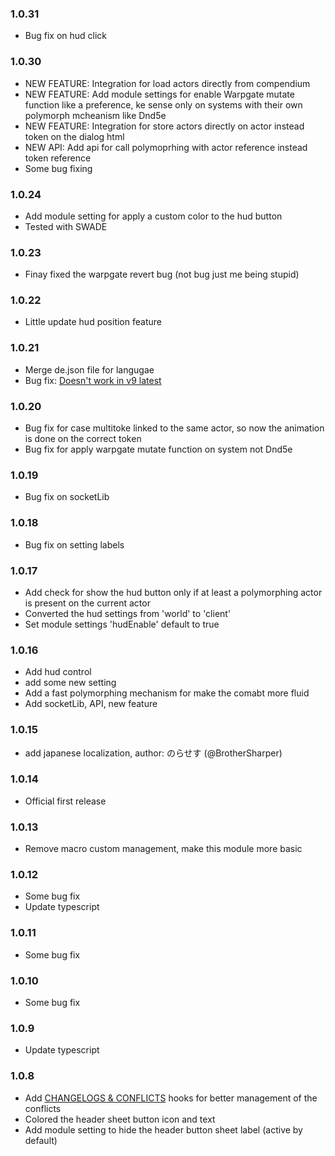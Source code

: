 ### 1.0.31

- Bug fix on hud click

### 1.0.30

- NEW FEATURE: Integration for load actors directly from compendium
- NEW FEATURE: Add module settings for enable Warpgate mutate function like a preference, ke sense only on systems with their own polymorph mcheanism like Dnd5e
- NEW FEATURE: Integration for store actors directly on actor instead token on the dialog html
- NEW API: Add api for call polymoprhing with actor reference instead token reference
- Some bug fixing

### 1.0.24

- Add module setting for apply a custom color to the hud button
- Tested with SWADE

### 1.0.23

- Finay fixed the warpgate revert bug (not bug just me being stupid)

### 1.0.22

- Little update hud position feature

### 1.0.21

- Merge de.json file for langugae
- Bug fix: [Doesn't work in v9 latest](https://github.com/p4535992/foundryvtt-automated-polymorpher/issues/5)

### 1.0.20

- Bug fix for case multitoke linked to the same actor, so now the animation is done on the correct token
- Bug fix for apply warpgate mutate function on system not Dnd5e

### 1.0.19

- Bug fix on socketLib

### 1.0.18

- Bug fix on setting labels

### 1.0.17

- Add check for show the hud button only if at least a polymorphing actor is present on the current actor
- Converted the hud settings from 'world' to 'client'
- Set module settings 'hudEnable' default to true

### 1.0.16

- Add hud control
- add some new setting
- Add a fast polymorphing mechanism for make the comabt more fluid
- Add socketLib, API, new feature

### 1.0.15

- add japanese localization, author: のらせす (@BrotherSharper)

### 1.0.14

- Official first release

### 1.0.13

- Remove macro custom management, make this module more basic

### 1.0.12

- Some bug fix
- Update typescript

### 1.0.11

- Some bug fix

### 1.0.10

- Some bug fix

### 1.0.9

- Update typescript

### 1.0.8

- Add [CHANGELOGS & CONFLICTS](https://github.com/theripper93/libChangelogs) hooks for better management of the conflicts
- Colored the header sheet button icon and text
- Add module setting to hide the header button sheet label (active by default)
